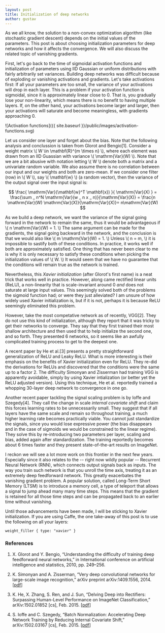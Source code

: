 ```yaml
---
layout: post
title: Initialization of deep networks
author: gustav
---
```


As we all know, the solution to a non-convex optimization algorithm (like
stochastic gradient descent) depends on the initial values of the parameters.
This post is about choosing initialization parameters for deep networks and how
it affects the convergence. We will also discuss the related topic of vanishing
gradients.

First, let's go back to the time of sigmoidal activation functions and
initialization of parameters using IID Gaussian or uniform distributions with fairly
arbitrarily set variances. Building deep networks was difficult because of
exploding or vanishing activations and gradients. Let's take activations first:
If all your parameters are too small, the variance of your activations will
drop in each layer. This is a problem if your activation function is sigmoidal,
since it is approximately linear close to 0. That is, you gradually lose your
non-linearity, which means there is no benefit to having multiple layers. If,
on the other hand, your activations become larger and larger, then your
activations will saturate and become meaningless, with gradients approaching 0.

![Activation functions]({{ site.baseurl }}/public/images/activation-functions.svg)

Let us consider one layer and forget about the bias. Note that the following analysis
and conclussion is taken from Glorot and Bengio[1]. Consider a weight matrix
\\( W \in \mathbf{R}^{m \times n} \\), where each element was drawn from an IID
Guassian with variance \\( \mathrm{Var}(W) \\). Note that we are a bit abusive with notation 
letting \\( W \\) denote both a matrix and a univariate random variable. We
also assume there is no correlation between our input and our weights and both
are zero-mean. If we consider one filter (row) in \\( W \\), say \\( \mathbf{w}
\\) (a random vector), then the variance of the output signal over the input signal is:

$$  
    \frac{ \mathrm{Var}(\mathbf{w}^T \mathbf{x}) }{ \mathrm{Var}(X) } = \frac{\sum _ n^N \mathrm{Var}(w _ n x _ n)}{\mathrm{Var}(X)} = \frac{n \mathrm{Var}(W) \mathrm{Var}(X)}{\mathrm{Var}(X)}= n\mathrm{Var}(W)
$$

As we build a deep network, we want the variance of the signal going forward in
the network to remain the same, thus it would be advantageous if \\( n \mathrm{Var}(W)
= 1. \\) The same argument can be made for the gradients, the signal going
backward in the network, and the conclusion is that we would also like \\( m
\mathrm{Var}(W) = 1. \\) Unless \\( n = m, \\) it is impossible to sastify both
of these conditions. In practice, it works well if both are approximately
satisfied. One thing that has never been clear to me is why it is only
necessary to satisfy these conditions when picking the initialization values of
\\( W. \\) It would seem that we have no guarantee that the conditions will
remain true as the network is trained.

Nevertheless, this *Xavier initialization* (after Glorot's first name) is a neat
trick that works well in practice. However, along came rectified linear units
(ReLU), a non-linearity that is scale-invariant around 0 *and* does not
saturate at large input values. This seemingly solved both of the problems the
sigmoid function had; or were they just alleviated? I am unsure of how widely
used Xavier initialization is, but if it is not, perhaps it is because ReLU
seemingly eliminated this problem.

However, take the most competative network as of recently, VGG[2]. They do not
use this kind of initialization, although they report that it was tricky to get
their networks to converge. They say that they first trained their most shallow
architecture and then used that to help initialize the second one, and so
forth. They presented 6 networks, so it seems like an awfully complicated
training process to get to the deepest one.

A recent paper by He et al.[3] presents a pretty straightforward generalization
of ReLU and Leaky ReLU. What is more interesting is their emphasis on the
benefits of Xavier initialization even for ReLU. They re-did the derivations
for ReLUs and discovered that the conditions were the same up to a factor 2.
The difficulty Simonyan and Zisserman had training VGG is apparently avoidable,
simply by using Xavier intialization (or better yet the ReLU adjusted version).
Using this technique, He et al. reportedly trained a whopping 30-layer deep
network to convergence in one go.

Another recent paper tackling the signal scaling problem is by Ioffe and
Szegedy[4]. They call the change in scale *internal covariate shift* and claim
this forces learning rates to be unnecessarily small. They suggest that if all
layers have the same scale and remain so throughout training, a much higher
learning rate becomes practically viable. You cannot just standardize the
signals, since you would lose expressive power (the bias disappears and in the
case of sigmoids we would be constrained to the linear regime). They solve this
by re-introducing two parameters per layer, scaling and bias, added again after
standardization. The training reportedly becomes about 6 times faster and they
present state-of-the-art results on ImageNet.

I reckon we will see a lot more work on this frontier in the next few years.
Especially since it also relates to the -- right now wildly popular --
Recurrent Neural Network (RNN), which connects output signals back as inputs.
The way you train such network is that you unroll the time axis, treating it as
an extremely deep feedforward network. This greatly exacerbates the vanishing
gradient problem. A popular solution, called Long-Term Short Memory (LTSM) is
to introduce a memory cell, a type of teleport that allows a signal to jump
ahead many many time steps. This means that the gradient is retained for all
those time steps and can be propagated back to an earlier time without
vanishing.

Until those advancements have been made, I will be sticking to Xavier
initialization. If you are using Caffe, the one take-away of this post is to
use the following on all your layers:

```
weight_filler { type: "xavier" }
```

### References

 1. X. Glorot and Y. Bengio, “Understanding the difficulty of training deep feedforward neural networks,” in International conference on artificial intelligence and statistics, 2010, pp. 249–256.

 2. K. Simonyan and A. Zisserman, “Very deep convolutional networks for large-scale image recognition,” arXiv preprint arXiv:1409.1556, 2014. [[pdf](http://arxiv.org/pdf/1409.1556v5)]

 3. K. He, X. Zhang, S. Ren, and J. Sun, “Delving Deep into Rectifiers: Surpassing Human-Level Performance on ImageNet Classification,” arXiv:1502.01852 [cs], Feb. 2015. [[pdf](http://arxiv.org/pdf/1502.01852v1)]

 4. S. Ioffe and C. Szegedy, “Batch Normalization: Accelerating Deep Network Training by Reducing Internal Covariate Shift,” arXiv:1502.03167 [cs], Feb. 2015. [[pdf](http://arxiv.org/pdf/1502.03167v2)]




